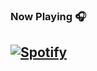 ### Now Playing 🎧

[![Spotify](https://github-readme-remake.vercel.app/api/spotify)](https://open.spotify.com/intl-pt/track/60a0Rd6pjrkxjPbaKzXjfq?si=74b0d3373472405c)
<br/>
---
